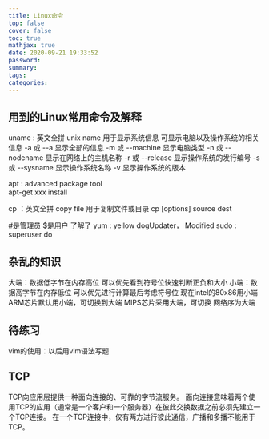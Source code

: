 ```yaml
---
title: Linux命令
top: false
cover: false
toc: true
mathjax: true
date: 2020-09-21 19:33:52
password:
summary:
tags:
categories:
---
```


## 用到的Linux常用命令及解释
<!--more-->
uname : 英文全拼 unix name  用于显示系统信息 可显示电脑以及操作系统的相关信息
-a 或 --a 显示全部的信息
-m 或 --machine 显示电脑类型
-n 或 --nodename 显示在网络上的主机名称
-r 或 --release 显示操作系统的发行编号
-s 或 --sysname 显示操作系统名称
-v 显示操作系统的版本

apt : advanced package tool  
apt-get  xxx  install  

cp ：英文全拼 copy file 用于复制文件或目录
cp [options] source dest

#是管理员 $是用户
了解了
yum : yellow dogUpdater， Modified
sudo : superuser do
## 杂乱的知识
大端：数据低字节在内存高位 可以优先看到符号位快速判断正负和大小
小端：数据高字节在内存低位 可以优先进行计算最后考虑符号位
现在intel的80x86用小端
ARM芯片默认用小端，可切换到大端
MIPS芯片采用大端，可切换
网络序为大端

## 待练习
vim的使用：以后用vim语法写题
























## TCP

TCP向应用层提供一种面向连接的、可靠的字节流服务。
面向连接意味着两个使用TCP的应用（通常是一个客户和一个服务器）在彼此交换数据之前必须先建立一个TCP连接。
在一个TCP连接中，仅有两方进行彼此通信，广播和多播不能用于TCP。
